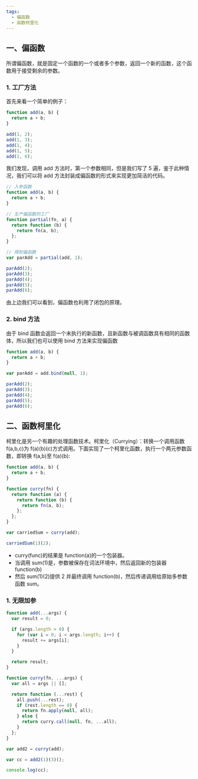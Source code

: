 ```yaml
---
tags:
  - 偏函数
  - 函数柯里化
---
```


## 一、偏函数

所谓偏函数，就是固定一个函数的一个或者多个参数，返回一个新的函数，这个函数用于接受剩余的参数。

### 1. 工厂方法

首先来看一个简单的例子：

```javascript
function add(a, b) {
  return a + b;
}

add(1, 2);
add(1, 3);
add(1, 4);
add(1, 5);
add(1, 6);
```

我们发现，调用 add 方法时，第一个参数相同，但是我们写了 5 遍，鉴于此种情况，我们可以将 add 方法封装成偏函数的形式来实现更加简洁的代码。

```javascript
// 入参函数
function add(a, b) {
  return a + b;
}

// 生产偏函数的工厂
function partial(fn, a) {
  return function (b) {
    return fn(a, b);
  };
}

// 得到偏函数
var parAdd = partial(add, 1);

parAdd(2);
parAdd(3);
parAdd(4);
parAdd(5);
parAdd(6);
```

由上边我们可以看到，偏函数也利用了闭包的原理。

### 2. bind 方法

由于 bind 函数会返回一个未执行的新函数，且新函数与被调函数具有相同的函数体，所以我们也可以使用 bind 方法来实现偏函数

```javascript
function add(a, b) {
  return a + b;
}

var parAdd = add.bind(null, 1);

parAdd(2);
parAdd(3);
parAdd(4);
parAdd(5);
parAdd(6);
```

## 二、函数柯里化

柯里化是另一个有趣的处理函数技术。柯里化（Currying）：转换一个调用函数 f(a,b,c)为 f(a)(b)(c)方式调用。下面实现了一个柯里化函数，执行一个两元参数函数，即转换 f(a,b)至 f(a)(b):

```javascript
function add(a, b) {
  return a + b;
}

function curry(fn) {
  return function (a) {
    return function (b) {
      return fn(a, b);
    };
  };
}

var carriedSum = curry(add);

carriedSum(1)(2);
```

- curry(func)的结果是 function(a)的一个包装器。
- 当调用 sum(1)是，参数被保存在词法环境中，然后返回新的包装器 function(b)
- 然后 sum(1)(2)提供 2 并最终调用 function(b)，然后传递调用给原始多参数函数 sum。

### 1. 无限加参

```javascript
function add(...args) {
  var result = 0;

  if (args.length > 0) {
    for (var i = 0; i < args.length; i++) {
      result += args[i];
    }
  }

  return result;
}

function curry(fn, ...args) {
  var all = args || [];

  return function (...rest) {
    all.push(...rest);
    if (rest.length == 0) {
      return fn.apply(null, all);
    } else {
      return curry.call(null, fn, ...all);
    }
  };
}

var add2 = curry(add);

var cc = add2(1)(3)();

console.log(cc);
```

<!-- more -->
